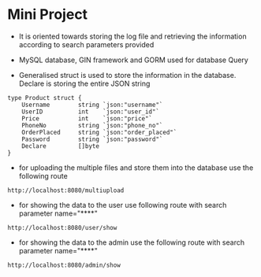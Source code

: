 # Mini Project

* It is oriented towards storing the log file and retrieving the information according to search parameters provided

* MySQL database, GIN framework and GORM used for database Query

* Generalised struct is used to store the information in the database. Declare is storing the entire JSON string

```
type Product struct {
	Username        string `json:"username"`
	UserID          int    `json:"user_id"`
	Price           int    `json:"price"`
	PhoneNo         string `json:"phone_no"`
	OrderPlaced     string `json:"order_placed"`
	Password        string `json:"password"`
	Declare         []byte
}

```

* for uploading the multiple files and store them into the database use the following route

```
http://localhost:8080/multiupload

```
* for showing the data to the user use following route with search parameter name="****"

```
http://localhost:8080/user/show
```

* for showing the data to the admin use the following route with search parameter name="****"

```
http://localhost:8080/admin/show
```
